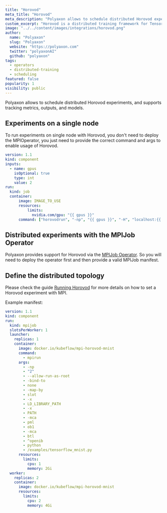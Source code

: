 ```yaml
---
title: "Horovod"
meta_title: "Horovod"
meta_description: "Polyaxon allows to schedule distributed Horovod experiments, and supports tracking metrics, outputs, and models natively."
custom_excerpt: "Horovod is a distributed training framework for TensorFlow, Keras, PyTorch, and MXNet. The goal of Horovod is to make distributed Deep Learning fast and easy to use."
image: "../../content/images/integrations/horovod.png"
author:
  name: "Polyaxon"
  slug: "Polyaxon"
  website: "https://polyaxon.com"
  twitter: "polyaxonAI"
  github: "polyaxon"
tags:
  - operators
  - distributed-training
  - scheduling
featured: false
popularity: 1
visibility: public
---
```


Polyaxon allows to schedule distributed Horovod experiments, and supports tracking metrics, outputs, and models.

## Experiments on a single node

To run experiments on single node with Horovod, you don't need to deploy the MPIOperator, you just need to provide the correct command and args to enable usage of Horovod.

```yaml
version: 1.1
kind: component
inputs:
  - name: gpus
    isOptional: true
    type: int
    value: 2
run:
  kind: job
  container:
      image: IMAGE_TO_USE
      resources:
          limits:
            nvidia.com/gpu: "{{ gpus }}"
      command: ["horovodrun", "-np", "{{ gpus }}", "-H", "localhost:{{ gpus }}", "python", "-u", "mnist.py"]
```

## Distributed experiments with the MPIJob Operator

Polyaxon provides support for Horovod via the [MPIJob Operator](/integrations/mpijob/). So you will need to deploy the operator first and then provide a valid MPIJob manifest.

## Define the distributed topology

Please check the guide [Running Horovod](https://github.com/horovod/horovod#running-horovod) for more details on how to set a Horovod experiment with MPI.

Example manifest:

```yaml
version: 1.1
kind: component
run:
  kind: mpijob
  slotsPerWorker: 1
  launcher:
    replicas: 1
    container:
      image: docker.io/kubeflow/mpi-horovod-mnist
      command:
        - mpirun
      args:
        - -np
        - "2"
        - --allow-run-as-root
        - -bind-to
        - none
        - -map-by
        - slot
        - -x
        - LD_LIBRARY_PATH
        - -x
        - PATH
        - -mca
        - pml
        - ob1
        - -mca
        - btl
        - ^openib
        - python
        - /examples/tensorflow_mnist.py
      resources:
        limits:
          cpu: 1
          memory: 2Gi
  worker:
    replicas: 2
    container:
      image: docker.io/kubeflow/mpi-horovod-mnist
      resources:
        limits:
          cpu: 2
          memory: 4Gi
```

